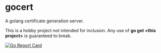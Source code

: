 # gocert

A golang certificate generation server.

This is a hobby project not intended for inclusion. Any use of <b>go get &lt;this project></b> is guaranteed to break.

[![Go Report Card](https://goreportcard.com/badge/github.com/mlctrez/gocert)](https://goreportcard.com/report/github.com/mlctrez/gocert)
